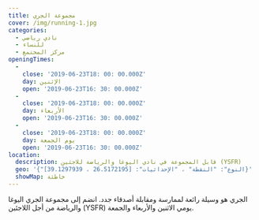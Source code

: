 ```yaml
---
title: مجموعة الجري
cover: /img/running-1.jpg
categories:
  - نادي رياضي
  - للنساء
  - مركز المجتمع
openingTimes:
  - 
    close: '2019-06-23T18: 00: 00.000Z'
    day: الإثنين
    open: '2019-06-23T16: 30: 00.000Z'
  - 
    close: '2019-06-23T18: 00: 00.000Z'
    day: الأربعاء
    open: '2019-06-23T16: 30: 00.000Z'
  - 
    close: '2019-06-23T18: 00: 00.000Z'
    day: يوم الجمعة
    open: '2019-06-23T16: 30: 00.000Z'
location:
  description: قابل المجموعة في نادي اليوغا والرياضة للاجئين (YSFR)
  geo: '{"النوع": "النقطة" ، "الإحداثيات": [26.5172195 ، 39.1297939]}'
  showMap: خاطئة
---
```


الجري هو وسيلة رائعة لممارسة ومقابلة أصدقاء جدد. انضم إلى مجموعة الجري اليوغا والرياضة من أجل اللاجئين (YSFR) يومي الاثنين والأربعاء والجمعة.